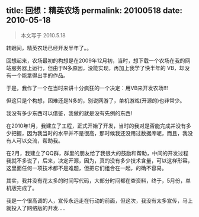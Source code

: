 title: 回想：精英农场
permalink: 20100518
date: 2010-05-18
---

> 本文写于 2010.5.18

转眼间，精英农场已经开发半年了。。

回想起来，农场最初的构想是在2009年12月初­，当时，想下载一个农场在我的网站服务器上运行，但由于N多原因，没能实现，再加上我学了快半年的 VB，却没有一个能拿得出手的作品­。

于是，我作了一个在当时来讲十分疯狂的一个决定：用VB来开发农场!!!­

但这只是个构想，困难还是N多的，­别说网游了，单机游戏(开源的)也非常少。­

我没有多少东西可以借鉴，我做的就是没有先例的东西!

在2010年1月，我建立了工程，正式开始了开发，当时的我对是否能完成并没有多少把握，因为我当时的水平并不是很高，那时候我还没用过数据库呢，而且，我没有人可以交流，帮助我。

在2月，我建立了QQ群，群里的朋友给了我很大的鼓励和帮助，中间的开发过程我就不多说了，后来，决定开源，因为，真的没有多少技术含量，可以这样形容，这里面任何一项技术都不是难题，但把它们组合在一起，的确不容易。

其实，我并没有花太多的时间写代码，大部分时间都在查资料，终于，5月份，单机版完成了。

我是一个很高调的人，宣传永远走在行动的前面，但这次，我没有太多宣传，马上就投入了网络版的开发.....
